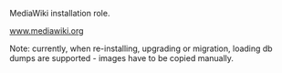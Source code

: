 MediaWiki installation role.

www.mediawiki.org

Note: currently, when re-installing, upgrading or migration, loading
db dumps are supported - images have to be copied manually.
